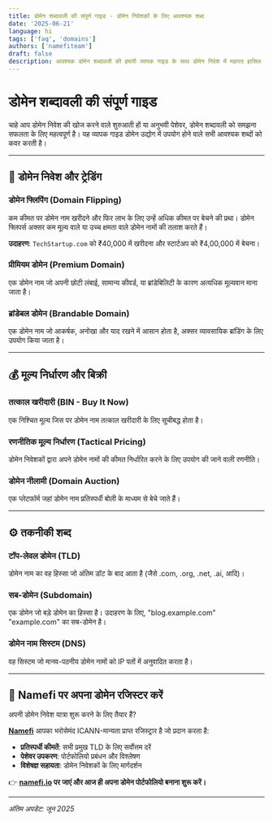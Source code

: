 ```yaml
---
title: डोमेन शब्दावली की संपूर्ण गाइड - डोमेन निवेशकों के लिए आवश्यक शब्द
date: '2025-06-21'
language: hi
tags: ['faq', 'domains']
authors: ['namefiteam']
draft: false
description: आवश्यक डोमेन शब्दावली की हमारी व्यापक गाइड के साथ डोमेन निवेश में महारत हासिल करें। बुनियादी अवधारणाओं से लेकर उन्नत ट्रेडिंग रणनीतियों तक।
---
```


# **डोमेन शब्दावली की संपूर्ण गाइड**

चाहे आप डोमेन निवेश की खोज करने वाले शुरुआती हों या अनुभवी पेशेवर, डोमेन शब्दावली को समझना सफलता के लिए महत्वपूर्ण है। यह व्यापक गाइड डोमेन उद्योग में उपयोग होने वाले सभी आवश्यक शब्दों को कवर करती है।

---

## **🎯 डोमेन निवेश और ट्रेडिंग**

### **डोमेन फ्लिपिंग (Domain Flipping)**
कम कीमत पर डोमेन नाम खरीदने और फिर लाभ के लिए उन्हें अधिक कीमत पर बेचने की प्रथा। डोमेन फ्लिपर्स अक्सर कम मूल्य वाले या उच्च क्षमता वाले डोमेन नामों की तलाश करते हैं।

**उदाहरण**: `TechStartup.com` को ₹40,000 में खरीदना और स्टार्टअप को ₹4,00,000 में बेचना।

### **प्रीमियम डोमेन (Premium Domain)**
एक डोमेन नाम जो अपनी छोटी लंबाई, सामान्य कीवर्ड, या ब्रांडेबिलिटी के कारण अत्यधिक मूल्यवान माना जाता है।

### **ब्रांडेबल डोमेन (Brandable Domain)**
एक डोमेन नाम जो आकर्षक, अनोखा और याद रखने में आसान होता है, अक्सर व्यावसायिक ब्रांडिंग के लिए उपयोग किया जाता है।

---

## **💰 मूल्य निर्धारण और बिक्री**

### **तत्काल खरीदारी (BIN - Buy It Now)**
एक निश्चित मूल्य जिस पर डोमेन नाम तत्काल खरीदारी के लिए सूचीबद्ध होता है।

### **रणनीतिक मूल्य निर्धारण (Tactical Pricing)**
डोमेन निवेशकों द्वारा अपने डोमेन नामों की कीमत निर्धारित करने के लिए उपयोग की जाने वाली रणनीति।

### **डोमेन नीलामी (Domain Auction)**
एक प्लेटफॉर्म जहां डोमेन नाम प्रतिस्पर्धी बोली के माध्यम से बेचे जाते हैं।

---

## **⚙️ तकनीकी शब्द**

### **टॉप-लेवल डोमेन (TLD)**
डोमेन नाम का वह हिस्सा जो अंतिम डॉट के बाद आता है (जैसे .com, .org, .net, .ai, आदि)।

### **सब-डोमेन (Subdomain)**
एक डोमेन जो बड़े डोमेन का हिस्सा है। उदाहरण के लिए, "blog.example.com" "example.com" का सब-डोमेन है।

### **डोमेन नाम सिस्टम (DNS)**
वह सिस्टम जो मानव-पठनीय डोमेन नामों को IP पतों में अनुवादित करता है।

---

## **🔗 Namefi पर अपना डोमेन रजिस्टर करें**

अपनी डोमेन निवेश यात्रा शुरू करने के लिए तैयार हैं?

**[Namefi](https://namefi.io)** आपका भरोसेमंद ICANN-मान्यता प्राप्त रजिस्ट्रार है जो प्रदान करता है:

- **प्रतिस्पर्धी कीमतें**: सभी प्रमुख TLD के लिए सर्वोत्तम दरें
- **पेशेवर उपकरण**: पोर्टफोलियो प्रबंधन और विश्लेषण
- **विशेषज्ञ सहायता**: डोमेन निवेशकों के लिए मार्गदर्शन

👉 **[namefi.io](https://namefi.io) पर जाएं और आज ही अपना डोमेन पोर्टफोलियो बनाना शुरू करें।**

---

*अंतिम अपडेट: जून 2025*